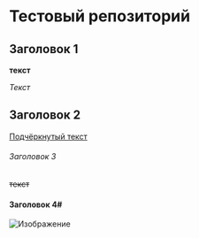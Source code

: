 # Тестовый репозиторий

## Заголовок 1 

**текст**

_Текст_

## Заголовок 2 

<u>Подчёркнутый текст</u>

###### Заголовок 3 

~~текст~~

#### Заголовок 4#
![Изображение][1]


[1]: https://upload.wikimedia.org/wikipedia/commons/thumb/4/48/Markdown-mark.svg/1920px-Markdown-mark.svg.png "Логотип Markdown"